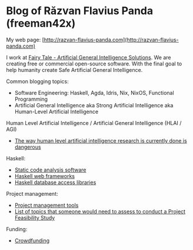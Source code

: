 # Blog of Răzvan Flavius Panda (freeman42x)

My web page: [http://razvan-flavius-panda.com](http://razvan-flavius-panda.com)

I work at [Fairy Tale - Artificial General Intelligence Solutions](https://github.com/fairy-tale-agi-solutions). We are creating free or commercial open-source software. With the final goal to help humanity create Safe Artificial General Intelligence.

Common blogging topics:

* Software Engineering: Haskell, Agda, Idris, Nix, NixOS, Functional Programming
* Artificial General Intelligence aka Strong Artificial Intelligence aka Human-Level Artificial Intelligence

Human Level Artificial Intelligence  / Artificial General Intelligence (HLAI / AGI)

* [The way human level artificial intelligence research is currently done is dangerous](Articles/The%20way%20human%20level%20artificial%20intelligence%20research%20is%20currently%20done%20is%20dangerous)

Haskell:

* [Static code analysis software](Articles/Haskell%20static%20code%20analysis%20software#haskell-static-code-analysis-software)
* [Haskell web frameworks](Articles/Haskell%20web%20frameworks)
* [Haskell database access libraries](Articles/Haskell%20database%20access%20libraries)

Project management:

* [Project management tools](Articles/Project%20management%20tools)
* [List of topics that someone would need to assess to conduct a Project Feasibility Study](Articles/Project%20Feasibility%20Study%20Method/Project%20Feasibility%20Study%20Method)

Funding:

* [Crowdfunding](Articles/Crowdfunding)

